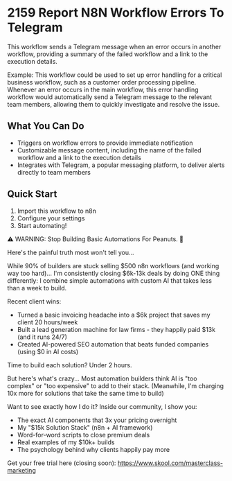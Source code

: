 # 2159 Report N8N Workflow Errors To Telegram

This workflow sends a Telegram message when an error occurs in another workflow, providing a summary of the failed workflow and a link to the execution details.

Example: This workflow could be used to set up error handling for a critical business workflow, such as a customer order processing pipeline. Whenever an error occurs in the main workflow, this error handling workflow would automatically send a Telegram message to the relevant team members, allowing them to quickly investigate and resolve the issue.

## What You Can Do
- Triggers on workflow errors to provide immediate notification
- Customizable message content, including the name of the failed workflow and a link to the execution details
- Integrates with Telegram, a popular messaging platform, to deliver alerts directly to team members

## Quick Start
1. Import this workflow to n8n
2. Configure your settings
3. Start automating!

⚠️ WARNING: Stop Building Basic Automations For Peanuts. 🚫

Here's the painful truth most won't tell you...

While 90% of builders are stuck selling $500 n8n workflows (and working way too hard)...
I'm consistently closing $6k-13k deals by doing ONE thing differently:
I combine simple automations with custom AI that takes less than a week to build.

Recent client wins:
* Turned a basic invoicing headache into a $6k project that saves my client 20 hours/week
* Built a lead generation machine for law firms - they happily paid $13k (and it runs 24/7)
* Created AI-powered SEO automation that beats funded companies (using $0 in AI costs)

Time to build each solution? Under 2 hours.

But here's what's crazy...
Most automation builders think AI is "too complex" or "too expensive" to add to their stack.
(Meanwhile, I'm charging 10x more for solutions that take the same time to build)

Want to see exactly how I do it?
Inside our community, I show you:
* The exact AI components that 3x your pricing overnight
* My "$15k Solution Stack" (n8n + AI framework)
* Word-for-word scripts to close premium deals
* Real examples of my $10k+ builds
* The psychology behind why clients happily pay more

Get your free trial here (closing soon): https://www.skool.com/masterclass-marketing
